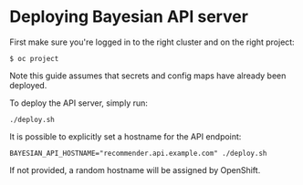 # Deploying Bayesian API server

First make sure you're logged in to the right cluster and on the right project:

```
$ oc project
```

Note this guide assumes that secrets and config maps have already been deployed.

To deploy the API server, simply run:

```
./deploy.sh
```

It is possible to explicitly set a hostname for the API endpoint:

```
BAYESIAN_API_HOSTNAME="recommender.api.example.com" ./deploy.sh
```

If not provided, a random hostname will be assigned by OpenShift.
